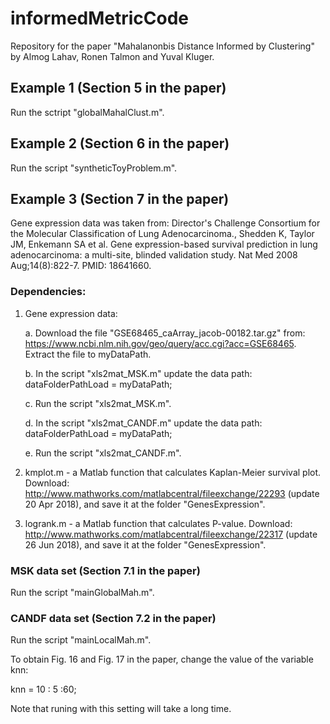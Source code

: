 # informedMetricCode
Repository for the paper "Mahalanonbis Distance Informed by Clustering" by Almog Lahav, Ronen Talmon and Yuval Kluger. 

## Example 1 (Section 5 in the paper)

Run the sctript "globalMahalClust.m".

## Example 2 (Section 6 in the paper)

Run the script "syntheticToyProblem.m".

## Example 3 (Section 7 in the paper)
Gene expression data was taken from:
Director's Challenge Consortium for the Molecular Classification of Lung Adenocarcinoma., Shedden K, Taylor JM, Enkemann SA et al. Gene expression-based survival prediction in lung adenocarcinoma: a multi-site, blinded validation study. Nat Med 2008 Aug;14(8):822-7. PMID: 18641660.

### Dependencies:

1. Gene expression data:

	a. Download the file "GSE68465_caArray_jacob-00182.tar.gz" from: https://www.ncbi.nlm.nih.gov/geo/query/acc.cgi?acc=GSE68465. Extract the file to myDataPath.
	
	b. In the script "xls2mat_MSK.m" update the data path: dataFolderPathLoad = myDataPath;
	
	c. Run the script "xls2mat_MSK.m".
	
	d. In the script "xls2mat_CANDF.m" update the data path: dataFolderPathLoad = myDataPath;
	
	e. Run the script "xls2mat_CANDF.m".
	

2. kmplot.m - a Matlab function that calculates Kaplan-Meier survival plot. Download: http://www.mathworks.com/matlabcentral/fileexchange/22293 (update 20 Apr 2018), and save it at the folder "GenesExpression".

3. logrank.m - a Matlab function that calculates P-value. Download: http://www.mathworks.com/matlabcentral/fileexchange/22317 (update 26 Jun 2018), and save it at the folder "GenesExpression".


### MSK data set (Section 7.1 in the paper)

Run the script "mainGlobalMah.m".


### CANDF data set (Section 7.2 in the paper)

Run the script "mainLocalMah.m".

To obtain Fig. 16 and Fig. 17 in the paper, change the value of the variable knn:

knn = 10 : 5 :60; 

Note that runing with this setting will take a long time.  
